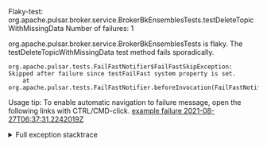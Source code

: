         
Flaky-test: org.apache.pulsar.broker.service.BrokerBkEnsemblesTests.testDeleteTopicWithMissingData
Number of failures: 1

org.apache.pulsar.broker.service.BrokerBkEnsemblesTests is flaky. The testDeleteTopicWithMissingData test method fails sporadically.

```
org.apache.pulsar.tests.FailFastNotifier$FailFastSkipException: Skipped after failure since testFailFast system property is set.
	at org.apache.pulsar.tests.FailFastNotifier.beforeInvocation(FailFastNotifier.java:88)

```

Usage tip: To enable automatic navigation to failure message, open the following links with CTRL/CMD-click.
[example failure 2021-08-27T06:37:31.2242019Z](https://github.com/apache/pulsar/runs/3440411059?check_suite_focus=true#step:9:1959)


<details>
<summary>Full exception stacktrace</summary>
<code><pre>
org.apache.pulsar.tests.FailFastNotifier$FailFastSkipException: Skipped after failure since testFailFast system property is set.
	at org.apache.pulsar.tests.FailFastNotifier.beforeInvocation(FailFastNotifier.java:88)

</pre></code>
</details>

